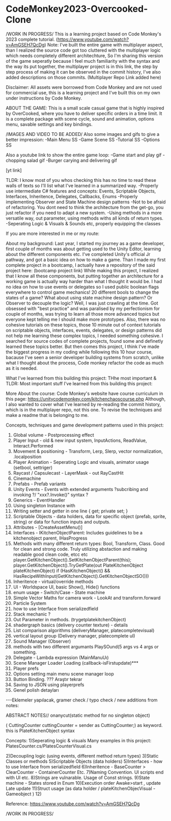 # CodeMonkey2023-Overcooked-Clone

/WORK IN PROGRESS/
This is a learning project based on Code Monkey's 2023 complete tutorial. (https://www.youtube.com/watch?v=AmGSEH7QcDg)
Note: I've built the entire game with multiplayer aspect, than I realized the source code got too cluttered with the multiplayer logic which needs completely different architechture,
So I'm sharing this version of the game seperatly because I feel much familiarity with the syntax and the way its put together, the multiplayer project is in this link, the step by step process of making it can be observed in the commit history, I've also added descriptions on those commits.
(Multiplayer Repo Link added here)

Disclaimer: All assets were borrowed from Code Monkey and are not used for commercial use, this is a learning project and I've built this on my own under instructions by Code Monkey. 

ABOUT THE GAME: This is a small scale casual game that is highly inspired by OverCooked, where you have to deliver specific orders in a time limit. 
It is a complete package with scene cycle, sound and animation, options menu, savable settings and key bindings.

/IMAGES AND VIDEO TO BE ADDED/
Also some images and gifs to give a better impression: 
-Main Menu SS
-Game Scene SS
-Tutorial SS
-Options SS

Also a youtube link to show the entire game loop:
-Game start and play gif 
-chopping salad gif 
-Burger carying and delivering gif

[yt link]

TLDR: I know most of you whos checking this has no time to read these walls of texts so I'll list what I've learned in a summarized way.
-Properly use intermediate C# features and concepts: Events, Scriptable Objects, Interfaces, Inheritence, Delegates, Callbacks, Enums
-Properly implementing Observer and State Machine design patterns
-Not to be afraid of refactoring. You dont need to think the architecture from the get-go, you just refactor if you need to adapt a new system.
-Using methods in a more versatile way, out parameter, using methods withs all kinds of return types.
-Seperating Logic & Visuals & Sounds etc, properly equipping the classes



If you are more interested in me or my route: 


About my background:
Last year, I started my journey as a game developer, first couple of months was about getting used to the Unity Editor, learning about the different components etc. I've completed Unity's official Jr pathway, 
and got a basic idea on how to make a game. Than I made my first complete project in a bootcamp, I actually have a repository of the said project here: (bootcamp project link) While making this project, I realized that I know all these components,
but putting together an architecture for a working game is actually way harder than what I thought it would be. I had no idea on how to use events or delegates so I used public boolean flags everywhere to control game mechanics! 20 different bools to change the states of a game? 
What about using state machine design pattern? Or Observer to decouple the logic? Well, I was just crawling at the time. Got obsessed with "best practice" and was paralised by my perfectionism for couple of months, 
was trying to learn all those more advanced topics but everyone kept telling me I should make more prototypes. Also, there was no cohesive tutorials on these topics, those 10 minute out of context tutorials on scriptable objects, interfaces, events, delegates, or design patterns did not help me learning these complex topics, I needed something cohesive.
I searched for source codes of complete projects, found some and definetly learned these topics better. But then comes this project, I think I've made the biggest progress in my coding while following this 10 hour course, 
bacause I've seen a senior developer building systems from scratch, unlike what I thought about the process, Code monkey refactor the code as much as it is needed.



What I've learned from this building this project: 
THhe most important & TLDR: 
Most important stuff I've learned from this building this project:

More About the course: 
Code Monkey's website have course curriculum in this page: https://unitycodemonkey.com/kitchenchaoscourse.php
Although, I also wanted to cover what I've learned by re-reading the commit history, which is in the multiplayer repo, not this one. 
To revise the techniques and make a readme that is belonging to me. 

Concepts, techniques and game development patterns used in this project:
1) Global volume - Postprocessing effect 
2) Player Input - old & new input system, InputActions, ReadValue, Interact.Performed
3) Movement & positioning - Transform, Lerp, Slerp, vector normalization, .localposition
4) Player Animation - Seperating Logic and visuals, animator usage (setbool, settriger)
5) Raycast / Capsulecast - LayerMask - out RayCastHit 
6) Cinemachine 
7) Prefabs - Prefab variants 
8) Unity Events - Events with extended arguments
?subcribing and invoking
?/ "xxx?.Invoke()" syntax 
?
9) Generics <T> - EventHandler<T>
9) Using singleton Instance with
10) Writing setter and getter in one line  { get; private set;  }
11) Scriptable Objects - data holders, data for specific object (prefab, sprite, string) or 
data for function inputs and outputs.
12) Attributes - [CreateAssetMenu()]
13) Interfaces - IKitchenObjectParent: Includes guidelines to be a kitchenobject parent, IHasProgress
14) Methods with many different return types: 
Bool, Transform, Class. Good for clean and strong code.
Truly utilizing abstaction and making readable good clean code, etcc etc 
player.GetKitchenObject().SetKitchenObjectParent(this);
player.GetKitchenObject().TryGetPlate(out PlateKitchenObject plateKitchenObject)
 if (HasKitchenObject() && HasRecipeWithInput(GetKitchenObject().GetKitchenObjectSO()))
15) Inheritence - virtual/override methods 
16) UI - Worldspace UI, basic Show(), Hide() functions 
17) enum usage - Switch/Case - State machine
18) Simple Vector Maths for camera work - LookAt and transform.forward 
19) Particle System
20) how to use Interface from serializedfield
21) Stack mechanic ? 
22) Out Parameter in methods. (trygetplatekitchenObject)
23) shadergraph basics (delivery counter texture) - details
24) List comparison algorithms (deliveryManager, platecompletevisual)
25) vertical layout group (Delivery manager, platecomplete uI)
26) Sound Manager (Observer) 
27) methods with two different argumants PlaySOund(5 args vs 4 args or something.
28) Delegate - Lambda expression (MainManuUı) 
29) Scene Manager Loader Loading (callback-isFirstupdate)***
30) Player prefs 
31) Options setting main menu scene manager loop
32) Button Binding. ??? Araştır tekrar 
33) Saving to JSON using playerprefs 
34) Genel polish detayları 



---Eklemeler yapılacak, gramer check / typo check / new additions from notes:
 
ABSTRACT NOTES//
onanycut(static method for no singleton object) 

( CuttingCounter cuttingCounter  = sender as CuttingCounter;) as keyword. 
this is PlateKitchenObject syntax 

Concepts: 
1)Seperating logic & visuals
Many examples in this project: PlatesCounter.cs/PlatesCounterVisual.cs 

2)Decoupling logic (using events, different method return types)
3)Static Classes or methods 
5)Scriptable Objects (data holders) 
5)Interfaces - how to use Interface from serializedfield
6)Inheritence - BaseCounter > ClearCounter - ContainerCounter Etc. 
7)Naming Convention. UI scripts end with UI etc.
8)Strings are vulnarable. Usage of Const strings. 
9)State machine - States stored in Enum
10)Execution order Awake>start , update Late update
11)Struct usage (as data holder / plateKitchenObjecVisual - Gameobject ) 
12) 


Reference: 
https://www.youtube.com/watch?v=AmGSEH7QcDg 

/WORK IN PROGRESS/
